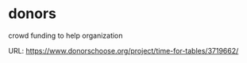 # donors
crowd funding to help organization

URL: https://www.donorschoose.org/project/time-for-tables/3719662/
